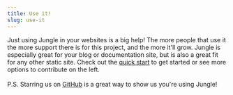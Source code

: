 ```yaml
---
title: Use it!
slug: use-it
---
```


Just using Jungle in your websites is a big help! The more people that use it the more support there is for this project, and the more it'll grow. Jungle is especially great for your blog or documentation site, but is also a great fit for any other static site. Check out the <a href="docs/quick-start/">quick start</a> to get started or see more options to contribute on the left. 
<br/>
<br/>
P.S. Starring us on <a href="https://github.com/junglejs/junglejs">GitHub</a> is a great way to show us you're using Jungle!